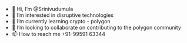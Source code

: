 - 👋 Hi, I’m @Srinivudumula 
- 👀 I’m interested in disruptive technologies
- 🌱 I’m currently learning crypto - polygon
- 💞️ I’m looking to collaborate on contributing to the polygon community 
- 📫 How to reach me +91-99591 63344

<!---
Srinivudumula/Srinivudumula is a ✨ special ✨ repository because its `README.md` (this file) appears on your GitHub profile.
You can click the Preview link to take a look at your changes.
--->
